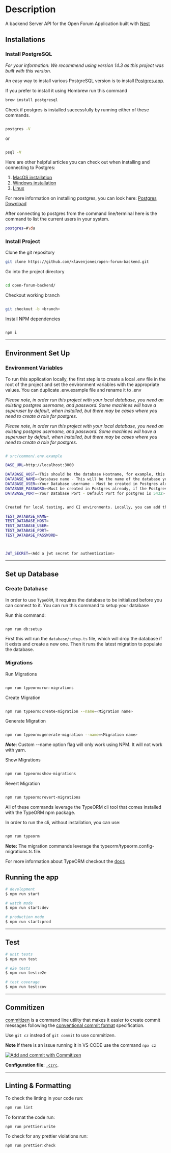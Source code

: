 # Description

A backend Server API for the Open Forum Application built with [Nest](https://github.com/nestjs/nest)

## Installations

### Install PostgreSQL

_For your information: We recommend using version 14.3 as this project was built with this version._

An easy way to install various PostgreSQL version is to install [Postgres.app](https://postgresapp.com/).

If you prefer to install it using Hombrew run this command

```sh
brew install postgresql
```

Check if postgres is installed successfully by running either of these commands.

```sh

postgres -V
```

or

```sh

psql -V
```

Here are other helpful articles you can check out when installing and connecting to Postgres:

1. [MacOS installation](https://tecadmin.net/install-postgresql-on-macos/)
2. [Windows installation](https://commandprompt.com/education/how-to-download-and-install-postgresql/)
3. [Linux](https://www.digitalocean.com/community/tutorials/how-to-install-postgresql-on-ubuntu-22-04-quickstart)

For more information on installing postgres, you can look here: [Postgres Download](https://www.postgresql.org/download/)

After connecting to postgres from the command line/terminal here is the command to list the current users in your system.

```sh
postgres=#\du
```

### Install Project

Clone the git repository

```bash
git clone https://github.com/klavenjones/open-forum-backend.git
```

Go into the project directory

```bash

cd open-forum-backend/
```

Checkout working branch

```bash

git checkout -b <branch>
```

Install NPM dependencies

```bash

npm i
```

---

## Environment Set Up

### Environment Variables

To run this application locally, the first step is to create a local .env file in the root of the project and set the environment variables with the appropriate values. You can duplicate .env.example file and rename it to .env

_Please note, in order run this project with your local database, you need an existing postgres username, and password. Some machines will have a superuser by default, when installed, but there may be cases where you need to create a role for postgres_.

_Please note, in order run this project with your local database, you need an existing postgres username, and password. Some machines will have a superuser by default, when installed, but there may be cases where you need to create a role for postgres_.

```bash

# src/common/.env.example

BASE_URL=http://localhost:3000

DATABASE_HOST=<This should be the database Hostname, for example, this would be set to localhost, when running this locally>
DATABASE_NAME=<Database name - This will be the name of the database you will work with in this environment>
DATABASE_USER=<Your Database username - Must be created in Postgres already, this can be a default role, or a role you have created>
DATABASE_PASSWORD=<Must be created in Postgres already, if the Postgres role you selected has a password, you must add it here.>
DATABASE_PORT=<Your Database Port - Default Port for postgres is 5432>


Created for local testing, and CI environments. Locally, you can add the same values as above. But these values will be different when running tests in the github actions workflow.

TEST_DATABASE_NAME=
TEST_DATABASE_HOST=
TEST_DATABASE_USER=
TEST_DATABASE_PORT=
TEST_DATABASE_PASSWORD=



JWT_SECRET=<Add a jwt secret for authentication>

```

---

## Set up Database

### Create Database

In order to use `TypeORM`, it requires the database to be initialized before you can connect to it. You can run this command to setup your database

Run this command:

```bash

npm run db:setup
```

First this will run the `database/setup.ts` file, which will drop the database if it exists and create a new one. Then it runs the latest migration to populate the database.

### Migrations

Run Migrations

```bash

npm run typeorm:run-migrations
```

Create Migration

```bash

npm run typeorm:create-migration --name=<Migration name>
```

Generate Migration

```bash

npm run typeorm:generate-migration --name=<Migration name>
```

**_Note_**: Custom --name option flag will only work using NPM. It will not work with yarn.

Show Migrations

```bash

npm run typeorm:show-migrations
```

Revert Migration

```bash

npm run typeorm:revert-migrations
```

All of these commands leverage the TypeORM cli tool that comes installed with the TypeORM npm package.

In order to run the cli, without installation, you can use:

```bash

npm run typeorm
```

**Note:** The migration commands leverage the typeorm/typeorm.config-migrations.ts file.

For more information about TypeORM checkout the [docs](https://typeorm.io/)

## Running the app

```bash
# development
$ npm run start

# watch mode
$ npm run start:dev

# production mode
$ npm run start:prod
```

---

## Test

```bash
# unit tests
$ npm run test

# e2e tests
$ npm run test:e2e

# test coverage
$ npm run test:cov
```

---

## Commitizen

[commitizen](https://github.com/commitizen/cz-cli) is a command line utility that makes it easier to create commit messages following the [conventional commit format](https://conventionalcommits.org) specification.

Use `git cz` instead of `git commit` to use commitizen.

**Note** If there is an issue running it in VS CODE use the command `npx cz`

[![Add and commit with Commitizen](https://github.com/commitizen/cz-cli/raw/master/meta/screenshots/add-commit.png)](https://github.com/commitizen/cz-cli/raw/master/meta/screenshots/add-commit.png)

**Configuration file**: [`.czrc`](./.czrc).

---

## Linting & Formatting

To check the linting in your code run:

```bash
npm run lint
```

To format the code run:

```bash
npm run prettier:write
```

To check for any prettier violations run:

```bash
npm run prettier:check
```
